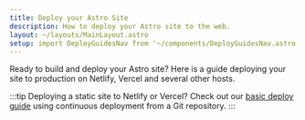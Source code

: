 ```yaml
---
title: Deploy your Astro Site
description: How to deploy your Astro site to the web.
layout: ~/layouts/MainLayout.astro
setup: import DeployGuidesNav from '~/components/DeployGuidesNav.astro';
---
```

Ready to build and deploy your Astro site? Here is a guide deploying your site to production on Netlify, Vercel and several other hosts.

:::tip
Deploying a static site to Netlify or Vercel? Check out our [basic deploy guide](/en/deploy/continuous-integration-git/) using continuous deployment from a Git repository.
:::


<DeployGuidesNav />
